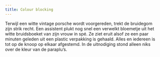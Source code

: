 ```yaml
---
title: Colour blocking
---
```

Terwijl een witte vintage porsche wordt voorgereden, trekt de bruidegom zijn strik recht. Een assistent plukt nog snel een verwelkt bloemetje uit het witte bruidsboeket van zijn vrouw in spé. Ze ziet eruit alsof ze een paar minuten geleden uit een plastic verpakking is gehaald. Alles en iedereen is tot op de knoop op elkaar afgestemd. In de uitnodiging stond alleen niks over de kleur van de paraplu’s.
